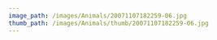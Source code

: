 ```yaml
---
image_path: /images/Animals/20071107182259-06.jpg
thumb_path: /images/Animals/thumb/20071107182259-06.jpg
---
```

